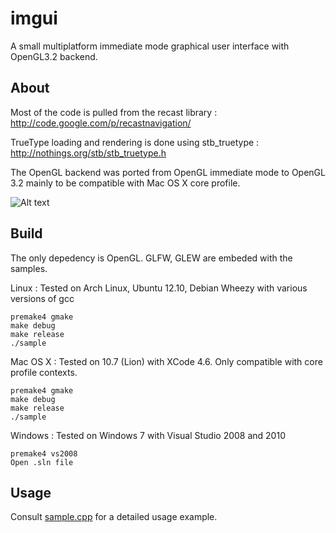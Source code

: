 imgui
================================
A small multiplatform immediate mode graphical user interface with OpenGL3.2 backend.

About
-------------------------
Most of the code is pulled from the recast library : http://code.google.com/p/recastnavigation/

TrueType loading and rendering is done using stb_truetype : http://nothings.org/stb/stb_truetype.h

The OpenGL backend was ported from OpenGL immediate mode to OpenGL 3.2 mainly to be compatible with Mac OS X core profile.

![Alt text](http://adrien.io/img/imgui/imgui.png)

Build
-------------------------
The only depedency is OpenGL. GLFW, GLEW are embeded with the samples.

Linux : Tested on Arch Linux, Ubuntu 12.10, Debian Wheezy with various versions of gcc

    premake4 gmake
    make debug
    make release
    ./sample


Mac OS X : Tested on 10.7 (Lion) with XCode 4.6. Only compatible with core profile contexts.

    premake4 gmake
    make debug
    make release
    ./sample

Windows : Tested on Windows 7 with Visual Studio 2008 and 2010

    premake4 vs2008 
    Open .sln file


Usage
----------------------------

Consult [sample.cpp](https://github.com/AdrienHerubel/imgui/blob/master/sample.cpp) for a detailed usage example. 
